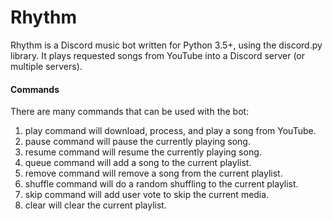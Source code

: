 # Rhythm
Rhythm is a Discord music bot written for Python 3.5+, using the discord.py library.
It plays requested songs from YouTube into a Discord server (or multiple servers).

#### Commands
There are many commands that can be used with the bot:
 1. play command will download, process, 
    and play a song from YouTube.
 2. pause command will pause the currently playing song.
 3. resume command will resume the currently playing song.
 4. queue command will add a song to the current playlist.
 5. remove command will remove a song from the current playlist.
 6. shuffle command will do a random shuffling to the current playlist.
 7. skip command will add user vote to skip the current media.
 8. clear will clear the current playlist.
 